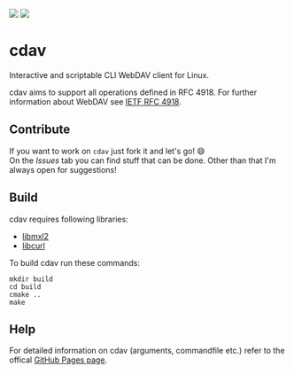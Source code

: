 ![](https://github.com/luv4bytes/cdav/workflows/ubuntu-16.04/badge.svg)
![](https://github.com/luv4bytes/cdav/workflows/ubuntu-18.04/badge.svg)

# cdav
Interactive and scriptable CLI WebDAV client for Linux.

cdav aims to support all operations defined in RFC 4918.
For further information about WebDAV see <a href="https://tools.ietf.org/html/rfc4918">IETF RFC 4918</a>.

## Contribute
If you want to work on `cdav` just fork it and let's go! :smile:  
On the *Issues* tab you can find stuff that can be done. Other than that I'm always open for suggestions!

## Build
cdav requires following libraries:

- <a href="http://xmlsoft.org/">libmxl2</a>
- <a href="https://curl.se/libcurl/">libcurl</a>

To build cdav run these commands:

```
mkdir build
cd build
cmake ..
make
```

## Help
For detailed information on cdav (arguments, commandfile etc.) refer to the offical <a href="https://luv4bytes.github.io/cdav">GitHub Pages page</a>.
